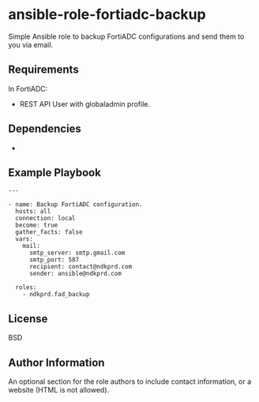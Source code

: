 ansible-role-fortiadc-backup
=========

Simple Ansible role to backup FortiADC configurations and send them to you via email.

Requirements
------------

In FortiADC:
- REST API User with globaladmin profile.

Dependencies
------------

-

Example Playbook
----------------

```
---

- name: Backup FortiADC configuration.
  hosts: all
  connection: local
  become: true
  gather_facts: false
  vars:
    mail:
      smtp_server: smtp.gmail.com
      smtp_port: 587
      recipient: contact@ndkprd.com
      sender: ansible@ndkprd.com

  roles:
    - ndkprd.fad_backup

```

License
-------

BSD

Author Information
------------------

An optional section for the role authors to include contact information, or a website (HTML is not allowed).
